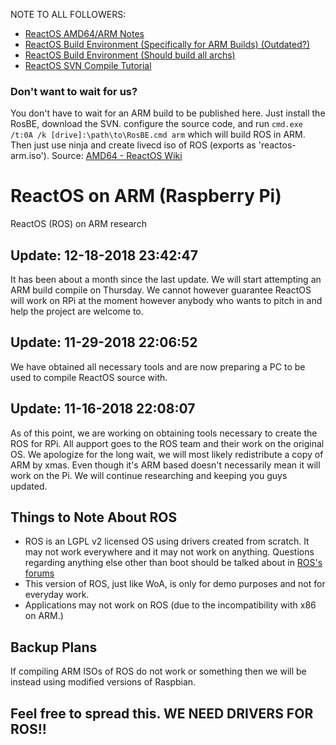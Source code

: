 NOTE TO ALL FOLLOWERS: 

* [ReactOS AMD64/ARM Notes](https://reactos.org/wiki/AMD64)
* [ReactOS Build Environment (Specifically for ARM Builds) (Outdated?)](https://download.reactos.org/reactos/RosBE-Windows/arm/1.0/RosBE-ARM-1.0.exe)
* [ReactOS Build Environment (Should build all archs)](https://sourceforge.net/projects/reactos/files/RosBE-Windows/i386/2.1.6/RosBE-2.1.6.exe/download)
* [ReactOS SVN Compile Tutorial](https://reactos.org/wiki/Building_ReactOS)

### Don't want to wait for us?

You don't have to wait for an ARM build to be published here. Just install the RosBE, download the SVN. configure the source code, and run `cmd.exe /t:0A /k [drive]:\path\to\RosBE.cmd arm` which will build ROS in ARM. Then just use ninja and create livecd iso of ROS (exports as 'reactos-arm.iso'). Source: [AMD64 - ReactOS Wiki](https://reactos.org/wiki/AMD64#Building_amd64_port)

# ReactOS on ARM (Raspberry Pi)
ReactOS (ROS) on ARM research

## Update: 12-18-2018 23:42:47

It has been about a month since the last update. We will start attempting an ARM build compile on Thursday. We cannot however guarantee ReactOS will work on RPi at the moment however anybody who wants to pitch in and help the project are welcome to.

## Update: 11-29-2018 22:06:52

We have obtained all necessary tools and are now preparing a PC to be used to compile ReactOS source with.

## Update: 11-16-2018 22:08:07

As of this point, we are working on obtaining tools necessary to create the ROS for RPi.  All aupport goes to the ROS team and their work on the original OS. We apologize for the long wait, we will most likely redistribute a copy of ARM by xmas. Even though it's ARM based doesn't necessarily mean it will work on the Pi. We will continue researching and keeping you guys updated.

## Things to Note About ROS

* ROS is an LGPL v2 licensed OS using drivers created from scratch. It may not work everywhere and it may not work on anything. Questions regarding anything else other than boot should be talked about in [ROS's forums](https://www.reactos.org/forum/)
* This version of ROS, just like WoA, is only for demo purposes and not for everyday work.
* Applications may not work on ROS (due to the incompatibility with x86 on ARM.)

## Backup Plans

If compiling ARM ISOs of ROS do not work or something then we will be instead using modified versions of Raspbian.

## Feel free to spread this. WE NEED DRIVERS FOR ROS!!
